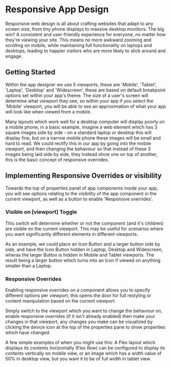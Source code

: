 # Responsive App Design
Responsive web design is all about crafting websites that adapt to any screen size, from tiny phone displays to massive desktop monitors. The big win? A consistent and user-friendly experience for everyone, no matter how they're viewing your site. This means no more awkward zooming and scrolling on mobile, while maintaining full functionality on laptops and desktops, leading to happier visitors who are more likely to stick around and engage.

## Getting Started
Within the app designer we use 5 viewports, these are 'Mobile', 'Tablet', 'Laptop', 'Desktop' and 'Widescreen', these are based on default breakpoint options set within your app's theme. The size of a user's screen will determine what viewport they see, so within your app if you select the 'Mobile' viewport, you will be able to see an approximation of what your app will look like when viewed from a mobile.

Many layouts which work well for a desktop computer will display poorly on a mobile phone, in a basic example, imagine a web element which has 3 square images side by side - on a standard laptop or desktop this will display fine, but on a narrow mobile phone these images will be small and hard to read.
We could rectify this in our app by going into the mobile viewport, and then changing the behaviour so that instead of these 3 images being laid side by side, they instead show one on top of another, this is the basic concept of responsive overrides.

## Implementing Responsive Overrides or visibility
Towards the top of properties panel of app components inside your app, you will see options relating to the visibility of the app component in the current viewport, as well as a button to enable 'Responsive overrides'.

### Visible on [viewport] Toggle
This switch will determine whether or not the component (and it's children) are visible on the current viewport. This may be useful for scenarios where you want significantly different elements in different viewports. 

As an example, we could place an Icon Button and a larger button side by side, and have the Icon Button hidden in Laptop, Desktop and Widescreen, wheras the larger Button is hidden in Mobile and Tablet viewports. The result being a larger button which turns into an Icon if viewed on anything smaller than a Laptop.

### Responsive Overrides
Enabling responsive overrides on a component allows you to specify different options per viewport, this opens the door for full restyling or content manipulation based on the current viewport. 

Simply switch to the viewport which you want to change the behaviour on, enable responsive overrides (if it isn't already enabled) then make your changes in that viewport, any changes you make can be visualized by clicking the device icon at the top of the properties pane to show properties which have changed.

A few simple examples of when you might use this: A Flex layout which displays its contents horizontally (Flex Row) can be configured to display its contents vertically on mobile view, or an image which has a width value of 50% in desktop view, but you want it to be of full width in tablet view.